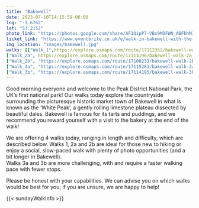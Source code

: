 ```yaml
---
title: "Bakewell"
date: 2023-07-10T14:15:59-06:00
lng: "-1.6762"
lat: "53.2152"
photo_link: "https://photos.google.com/share/AF1QipP7-VBx9MDFWN_ABFhhM1RzZMZc55BK8zH6_ZkTc0BXJKKVBr-Ej-bwaQYom0GsQA?key=RVdWaWFhRkhqelp6Q3BSaGo2aE9JQmlDc0dDY1lB"
ticket_link: "https://www.eventbrite.co.uk/e/walk-in-bakewell-with-the-rambling-and-hiking-club-tickets-642864895207"
img_location: "images/bakewell.jpg"
walks: [["Walk_1",https://explore.osmaps.com/route/17112352/bakewell-walk-1--june-2023-fionn, "Follow the footpath along the hedgerow for 1.75km with the River Wye on the R. At the junction with the track, bear left and follow it up the hill as it bends sharply above an old railway tunnel. Stay on the bridleway as it veers a sharp right off the track and across fields, with Haddon Hall down on the right. Follow the bridleway as it turns left along a walled track, over a junction and uphill past the entrance to Bowling Green Farm. Follow the road downhill, keeping left at the junction, until it reaches a track junction at the southern edge of Manners Wood (SK 243 670). Here, take the bridleway ahead uphill into Manners Wood. Follow the bridleway up this steep section for 500m until the junction with the Haddon estate concession path (SK 244 673). Here turn left and follow the concession path for 1.5km and keep left at the fork. Follow the path until it reaches a stream in a small gully (SK 230 687), cross it and turn left. The path descends through a golf course where it bears R and crosses a bridge above the Monsal Trail and down the field beyond and onto a gated lane. Turn R at the T-junction with Coombes Road. At the end of the road turn L and cross Bakewell Bridge, finishing the walk at The Red Lion."], 
["Walk_2a", https://explore.osmaps.com/route/17113196/bakewell-walk-2a--june-2023-fionn, "Follow the footpath that skirts around the business centre, and turn R down Coombes Road. Take the first L, up a gated lane. Follow it through a field where it bears R across a bridge above the Monsal Trail and through a golf course. The route briefly enters Manners Wood, continuing straight along the footpath. Exiting the woodland, follow the footpath for 1.5km through the fields, continuing straight at the crossroads by the pond, until a sharp R turn at the crossroads near Carlton Houses (SK 247 687). Descend down the path, keeping L, past Carlton Houses and follow the bridleway beside a stream for 1.25km until it reaches Carlton Lees. At the junction follow the L-hand bend and follow it past Chatsworth Garden Centre and enter Chatsworth Park. Cross the B6012 and follow the first path that bears R towards the ruin of Chatsworth Mill. Follow the path alongside the River Derwent for 1.5km, passing two weirs and fabulous views of Chatsworth House, until the route reaches Paine’s Bridge (SK 257 701). Here, turn L and follow the footpath that curves R towards Edensor. Cross the B6012 and follow the lane for 1.75km, which begins in the village before climbing a steep hill. At the junction, turn L and follow the road for 750m until it reaches the woods. Here, take the footpath that descends through the woods. The footpath reemerges at Station Road, follow the road into Bakewell and across Bakewell Bridge, finishing the walk at The Red Lion."], 
["Walk_2b", "https://explore.osmaps.com/route/17100233/bakewell-walk-2b--june-2023-fionn", "Cross the footbridge to Smith’s Island and immediately turn R down the road. Shortly turn L down the riverside footpath. Cross the A619 and continue along the riverside footpath. Turn L at Holme lane and then turn R at the junction, following the bridleway up the hill. Follow the bridleway for 2km until it reaches the Monsal Trail. Here turn L and follow the Monsal Trail for 3.25km. After walking through the 490m long Headstone Tunnel, the trail emerges on the impressive Headstone Viaduct (SK 182 715). Take in the views of the River Wye before turning back and turning L up the footpath and climb up the valley to Monsal Head. Follow the footpath defines the boundary between woodland and fields for 500m and follow it as it bears L into the fields. Follow the footpath as it meanders through fields until it becomes Pennyunk Lane. Follow the lane until it terminates at Ashford in the Water, here turn R at the T-junction. Follow the road through the village, past the bridge and the Church, and cross the A6020. Follow a small lane that crosses the River Wye, then immediately turn L and follow the footpath by the river for 1.25km. At the A6 turn L and follow it for 1.25km into Bakewell, finishing the walk at The Red Lion."], 
["Walk_3a", "https://explore.osmaps.com/route/17115281/bakewell-walk-3a--june-2023-fionn", "Cross the footbridge to Smith’s Island, and another onto Grandby Croft. Immediately turn L, walk along the river, and cut across recreation ground. At the A6 turn L and follow it for 500m. Cross the A6 and turn R down Intake Lane and follow it for 1.25km. At the end of the lane, turn L and then shortly turn R down New Close Lane. After 500m, bear L and follow the footpath through the fields and into Over Haddon. Follow the road through the village and at the grass triangle turn L down the twisting lane to the bottom of Lathkill Dale. Follow the permissive footpath along the River Lathkill for 2km, passing Mandale Mine and Bateman’s House. Once exiting Palmerston Wood and reaching Carter’s Mill (SK 183 657), turning R and follow the footpath that climbs out the valley. Cross the road and follow the footpath across the field. Turn R and briefly follow the B5055. Turn L down green lane, bear L at the end of the lane and follow the road as it bears L for 1km. Turn R along the track to Magpie Mine (SK 172 681). At the Magpie Mine, follow the path that bears R and follow it for 1km. At the road turn R and follow it to the T-junction, where the route turns L. Shortly take the lane that bears R and follow it for 750m. When the road curves to the R, continue straight down the footpath. Cross the A6 and cross the bridge into Ashford in the Water, turn R past the church and cross the A6020. Follow a small lane that crosses the River Wye, then immediately turn L and follow the footpath by the river for 1.25km. At the A6, turn L and follow it for 1.25km into Bakewell, finishing the walk at The Red Lion."], 
["Walk_3b", "https://explore.osmaps.com/route/17114195/bakewell-walk-3b--june-2023-fionn", "Cross the footbridge to Smith’s Island and immediately turn R down the road. At the T-junction, turn L down Coombes Road then immediately turn R up Station Street. After crossing over the bridge above the Monsal Trail, bear R and ascend up the footpath through the woods. Immediately turn R down the track once exiting the woods, and follow it for 1km. At the crossroads by the pond, turn L and follow the path through fields for 1.5km. Turn L at the crossroads near Carlton Houses (SK 247 687). Follow the walled bridleway through the woods. After entering Chatsworth Park, continue straight along the footpath as the bridleway veers the R. Follow the path for 1km, aiming for the spire of the church in Edensor. Entering Edensor, turn R and follow the road through the village. Cross the B6012 and follow the footpath that curves R towards Chatsworth House. At Paine’s Bridge (SK 257 701), turn R and follow the path alongside the River Derwent for 1.5km, bearing L at the fork, passing fabulous views of Chatsworth House and two weirs. At the ruin of Chatsworth Mill, turn R and cross the B6012. Follow the road past Chatsworth Garden Centre, and after the road curves R, turn L. Follow the Derwent Valley Heritage Way for 2.5km to Rowsley. Turn R up Church Lane and follow the Bridleway up the hill and through the woods for 1.75km. Turn R at the track junction at the southern edge of Manners Wood (SK 243 670), take the bridleway uphill into Manners Wood. Follow the bridleway up this steep section for 500m until the junction with the Haddon estate concession path (SK 244 673). Here turn L and follow the concession path for 1.5km and keep L at the fork. Follow the path until it reaches a stream in a small gully (SK 230 687), cross it and turn L. The path descends through a golf course where it bears R and crosses a bridge above the Monsal Trail and down the field beyond and onto a gated lane. Turn R at the T-junction with Coombes Road. At the end of the road turn L and cross Bakewell Bridge, finishing the walk at The Red Lion."]]
---
```


Good morning everyone and welcome to the Peak District National Park, the UK’s first national park! Our walks today explore the countryside surrounding the picturesque historic market town of Bakewell in what is known as the ‘White Peak’, a gently rolling limestone plateau dissected by beautiful dales. Bakewell is famous for its tarts and puddings, and we recommend you reward yourself with a visit to the bakery at the end of the walk!

We are offering 4 walks today, ranging in length and difficulty, which are described below. Walks 1, 2a and 2b are ideal for those new to hiking or enjoy a social, slow-paced walk with plenty of photo opportunities (and a bit longer in Bakewell).  
Walks 3a and 3b are more challenging, with and require a faster walking pace with fewer stops. 

Please be honest with your capabilities. We can advise you on which walks would be best for you; if you are unsure, we are happy to help! 

{{< sundayWalkInfo >}}

 